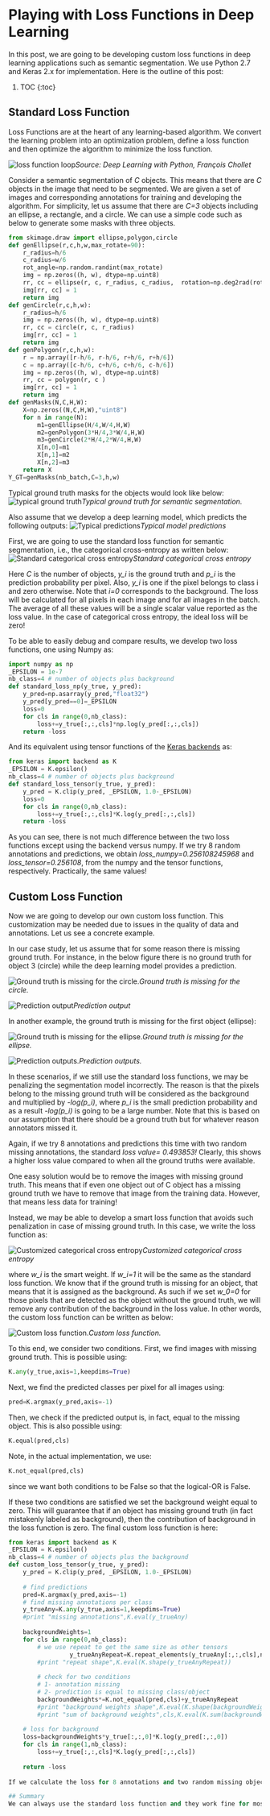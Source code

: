 # Playing with Loss Functions in Deep Learning

In this post, we are going to be developing custom loss functions in deep learning applications
such as semantic segmentation. We use Python 2.7 and Keras 2.x for implementation. Here is the outline of this post:

1. TOC
{:toc}

## Standard Loss Function
Loss Functions are at the heart of any learning-based algorithm. We convert the learning problem
into an optimization problem, define a loss function and then optimize the algorithm to minimize the loss function.

![loss function loop](/images/playingWithLoss/playingwithlossfunction1.png)*Source: Deep Learning with Python, François Chollet*

Consider a semantic segmentation of *C* objects. This means that there are *C* objects in the image that need to be segmented. We are given a set of images and corresponding annotations for training and developing the algorithm. For simplicity, let us assume that there are *C=3* objects including an ellipse, a rectangle, and a circle. We can use a simple code such as below to generate some masks with three objects.

```python
from skimage.draw import ellipse,polygon,circle
def genEllipse(r,c,h,w,max_rotate=90):
    r_radius=h/6
    c_radius=w/6
    rot_angle=np.random.randint(max_rotate)
    img = np.zeros((h, w), dtype=np.uint8)
    rr, cc = ellipse(r, c, r_radius, c_radius,  rotation=np.deg2rad(rot_angle))
    img[rr, cc] = 1
    return img
def genCircle(r,c,h,w):
    r_radius=h/6
    img = np.zeros((h, w), dtype=np.uint8)
    rr, cc = circle(r, c, r_radius)
    img[rr, cc] = 1
    return img
def genPolygon(r,c,h,w):
    r = np.array([r-h/6, r-h/6, r+h/6, r+h/6])
    c = np.array([c-h/6, c+h/6, c+h/6, c-h/6])
    img = np.zeros((h, w), dtype=np.uint8)
    rr, cc = polygon(r, c )
    img[rr, cc] = 1
    return img
def genMasks(N,C,H,W):
    X=np.zeros((N,C,H,W),"uint8")
    for n in range(N):
        m1=genEllipse(H/4,W/4,H,W)
        m2=genPolygon(3*H/4,3*W/4,H,W)
        m3=genCircle(2*H/4,2*W/4,H,W)
        X[n,0]=m1
        X[n,1]=m2
        X[n,2]=m3
    return X
Y_GT=genMasks(nb_batch,C=3,h,w)
```

Typical ground truth masks for the objects would look like below:
![typical ground truth](/images/playingWithLoss/typicalGroundTruth.png)*Typical ground truth for semantic segmentation.*


Also assume that we develop a deep learning model, which predicts the following outputs:
![Typical predictions](/images/playingWithLoss/typical%20Predictions.png)*Typical model predictions*

First, we are going to use the standard loss function for semantic segmentation, i.e., the categorical cross-entropy as written below:
![Standard categorical cross entropy](/images/playingWithLoss/standardLoss.gif)*Standard categorical cross entropy*


Here *C* is the number of objects, *y_i* is the ground truth and *p_i* is the prediction probability per pixel. Also, *y_i* is one if the pixel belongs to class i and zero otherwise. Note that *i=0* corresponds to the background. The loss will be calculated for all pixels in each image and for all images in the batch. The average of all these values will be a single scalar value reported as the loss value. In the case of categorical cross entropy, the ideal loss will be zero!

To be able to easily debug and compare results, we develop two loss functions, one using Numpy as:

```python
import numpy as np
_EPSILON = 1e-7
nb_class=4 # number of objects plus background
def standard_loss_np(y_true, y_pred):
    y_pred=np.asarray(y_pred,"float32")    
    y_pred[y_pred==0]=_EPSILON
    loss=0
    for cls in range(0,nb_class):
        loss+=y_true[:,:,cls]*np.log(y_pred[:,:,cls])
    return -loss
```


And its equivalent using tensor functions of the [Keras backends](https://keras.io/backend/) as:

```python
from keras import backend as K
_EPSILON = K.epsilon()
nb_class=4 # number of objects plus background
def standard_loss_tensor(y_true, y_pred):
    y_pred = K.clip(y_pred, _EPSILON, 1.0-_EPSILON)
    loss=0
    for cls in range(0,nb_class):
        loss+=y_true[:,:,cls]*K.log(y_pred[:,:,cls])
    return -loss
```

As you can see, there is not much difference between the two loss functions except using the backend versus numpy. If we try 8 random annotations and predictions, we obtain *loss_numpy=0.256108245968* and *loss_tensor=0.256108*, from the numpy and the tensor functions, respectively. Practically, the same values!

## Custom Loss Function
Now we are going to develop our own custom loss function. This customization may be needed due to issues in the quality of data and annotations. Let us see a concrete example.

In our case study, let us assume that for some reason there is missing ground truth. For instance, in the below figure there is no ground truth for object 3 (circle) while the deep learning model provides a prediction.

![Ground truth is missing for the circle.](/master/images/playingWithLoss/groundTruthMissing.png)*Ground truth is missing for the circle.*


![Prediction output](/images/playingWithLoss/predictionOutputs2.png)*Prediction output*


In another example, the ground truth is missing for the first object (ellipse):

![Ground truth is missing for the ellipse.](/images/playingWithLoss/GroundTruthMissingEclipse.png)*Ground truth is missing for the ellipse.*


![Prediction outputs.](/master/images/playingWithLoss/predictionOutputs2.png)*Prediction outputs.*

In these scenarios, if we still use the standard loss functions, we may be penalizing the segmentation model incorrectly. The reason is that the pixels belong to the missing ground truth will be considered as the background and multiplied by *-log(p_i)*, where *p_i* is the small prediction probability and as a result *-log(p_i)* is going to be a large number. Note that this is based on our assumption that there should be a ground truth but for whatever reason annotators missed it.


Again, if we try 8 annotations and predictions this time with two random missing annotations, the standard *loss value= 0.493853!* Clearly, this shows a higher loss value compared to when all the ground truths were available.

One easy solution would be to remove the images with missing ground truth. This means that if even one object out of C object has a missing ground truth we have to remove that image from the training data. However, that means less data for training!

Instead, we may be able to develop a smart loss function that avoids such penalization in case of missing ground truth. In this case, we write the loss function as:

![Customized categorical cross entropy](/images/playingWithLoss/customizedCatCrossEntr.gif)*Customized categorical cross entropy*

where *w_i* is the smart weight. If *w_i=1* it will be the same as the standard loss function. We know that if the ground truth is missing for an object, that means that it is assigned as the background. As such if we set *w_0=0* for those pixels that are detected as the object without the ground truth, we will remove any contribution of the background in the loss value. In other words, the custom loss function can be written as below:

![Custom loss function.](/images/playingWithLoss/CustomLossFunc.gif)*Custom loss function.*

To this end, we consider two conditions. First, we find images with missing ground truth. This is possible using:

```python
K.any(y_true,axis=1,keepdims=True)
```

Next, we find the predicted classes per pixel for all images using:

```python
pred=K.argmax(y_pred,axis=-1)
```

Then, we check if the predicted output is, in fact, equal to the missing object. This is also possible using:
```python
K.equal(pred,cls)
```


Note, in the actual implementation, we use:
```python
K.not_equal(pred,cls)
```

since we want both conditions to be False so that the logical-OR is False.

If these two conditions are satisfied we set the background weight equal to zero. This will guarantee that if an object has missing ground truth (in fact mistakenly labeled as background), then the contribution of background in the loss function is zero. The final custom loss function is here:

```python
from keras import backend as K
_EPSILON = K.epsilon()
nb_class=4 # number of objects plus the background
def custom_loss_tensor(y_true, y_pred):
    y_pred = K.clip(y_pred, _EPSILON, 1.0-_EPSILON)
    
    # find predictions
    pred=K.argmax(y_pred,axis=-1)
    # find missing annotations per class
    y_trueAny=K.any(y_true,axis=1,keepdims=True)
    #print "missing annotations",K.eval(y_trueAny)
    
    backgroundWeights=1
    for cls in range(0,nb_class):
        # we use repeat to get the same size as other tensors
                 y_trueAnyRepeat=K.repeat_elements(y_trueAny[:,:,cls],nb_sample,axis=1)
        #print "repeat shape",K.eval(K.shape(y_trueAnyRepeat))
        
        # check for two conditions
        # 1- annotation missing
        # 2- prediction is equal to missing class/object
        backgroundWeights*=K.not_equal(pred,cls)+y_trueAnyRepeat
        #print "background weights shape",K.eval(K.shape(backgroundWeights)),K.eval(K.shape(pred))
        #print "sum of background weights",cls,K.eval(K.sum(backgroundWeig0.191179hts))
    
    # loss for background
    loss=backgroundWeights*y_true[:,:,0]*K.log(y_pred[:,:,0])
    for cls in range(1,nb_class):
        loss+=y_true[:,:,cls]*K.log(y_pred[:,:,cls])
        
    return -loss
    
If we calculate the loss for 8 annotations and two random missing objects we will get custom_loss= 0.191179. This shows that we do not penalize the AI model for providing a correct output just because the ground truth does not exist. In practice, this technique will lead to better overall performance for the objects with missing ground truth.

## Summary
We can always use the standard loss function and they work fine for most cases. However, if you encounter special cases and would like better performance, you can customize the loss function based on your needs.
```

